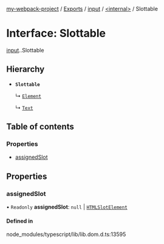 [my-webpack-project](../README.md) / [Exports](../modules.md) / [input](../modules/input.md) / [<internal\>](../modules/input._internal_.md) / Slottable

# Interface: Slottable

[input](../modules/input.md).[<internal>](../modules/input._internal_.md).Slottable

## Hierarchy

- **`Slottable`**

  ↳ [`Element`](input._internal_.Element.md)

  ↳ [`Text`](input._internal_.Text.md)

## Table of contents

### Properties

- [assignedSlot](input._internal_.Slottable.md#assignedslot)

## Properties

### assignedSlot

• `Readonly` **assignedSlot**: ``null`` \| [`HTMLSlotElement`](../modules/input._internal_.md#htmlslotelement)

#### Defined in

node_modules/typescript/lib/lib.dom.d.ts:13595
